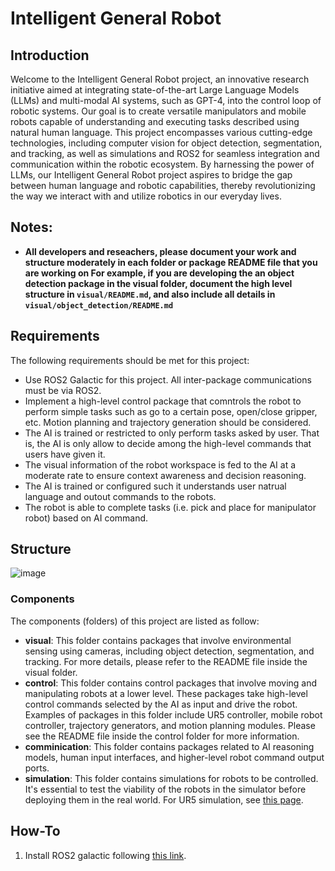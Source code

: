 # Intelligent General Robot

## Introduction
Welcome to the Intelligent General Robot project, an innovative research initiative aimed at integrating state-of-the-art Large Language Models (LLMs) and multi-modal AI systems, such as GPT-4, into the control loop of robotic systems. Our goal is to create versatile manipulators and mobile robots capable of understanding and executing tasks described using natural human language. This project encompasses various cutting-edge technologies, including computer vision for object detection, segmentation, and tracking, as well as simulations and ROS2 for seamless integration and communication within the robotic ecosystem. By harnessing the power of LLMs, our Intelligent General Robot project aspires to bridge the gap between human language and robotic capabilities, thereby revolutionizing the way we interact with and utilize robotics in our everyday lives.

## Notes:
- **All developers and reseachers, please document your work and structure moderately in each folder or package README file that you are working on For example, if you are developing the an object detection package in the visual folder, document the high level structure in ```visual/README.md```, and also include all details in ```visual/object_detection/README.md```**

## Requirements
The following requirements should be met for this project:
- Use ROS2 Galactic for this project. All inter-package communications must be via ROS2.
- Implement a high-level control package that comntrols the robot to perform simple tasks such as go to a certain pose, open/close gripper, etc. Motion planning and trajectory generation should be considered.
- The AI is trained or restricted to only perform tasks asked by user. That is, the AI is only allow to decide among the high-level commands that users have given it.
- The visual information of the robot workspace is fed to the AI at a moderate rate to ensure context awareness and decision reasoning.
- The AI is trained or configured such it understands user natrual language and outout commands to the robots.
- The robot is able to complete tasks (i.e. pick and place for manipulator robot) based on AI command.

## Structure
![image](https://user-images.githubusercontent.com/60408626/231640079-d7932104-3566-415c-9b9a-4c6cf317b02a.png)

### Components
The components (folders) of this project are listed as follow:
- **visual**: This folder contains packages that involve environmental sensing using cameras, including object detection, segmentation, and tracking. For more details, please refer to the README file inside the visual folder.
- **control**: This folder contains control packages that involve moving and manipulating robots at a lower level. These packages take high-level control commands selected by the AI as input and drive the robot. Examples of packages in this folder include UR5 controller, mobile robot controller, trajectory generators, and motion planning modules. Please see the README file inside the control folder for more information.
- **comminication**: This folder contains packages related to AI reasoning models, human input interfaces, and higher-level robot command output ports.
- **simulation**: This folder contains simulations for robots to be controlled. It's essential to test the viability of the robots in the simulator before deploying them in the real world. For UR5 simulation, see [this page](https://github.com/APLunch/Intelligent-General-Robot/blob/master/simulation/ur_simulation/README.md).

## How-To
1. Install ROS2 galactic following [this link](https://docs.ros.org/en/galactic/Installation.html).

